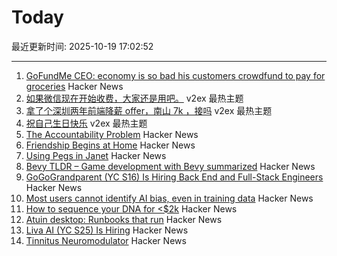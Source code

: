 # Today

最近更新时间: 2025-10-19 17:02:52

--- 
1. [GoFundMe CEO: economy is so bad his customers crowdfund to pay for groceries](https://finance.yahoo.com/news/gofundme-ceo-says-economy-bad-182843671.html) Hacker News
2. [如果微信现在开始收费，大家还是用吧。](https://www.v2ex.com/t/1166724) v2ex 最热主题
3. [拿了个深圳两年前端降薪 offer，南山 7k ，接吗](https://www.v2ex.com/t/1166704) v2ex 最热主题
4. [祝自己生日快乐](https://www.v2ex.com/t/1166702) v2ex 最热主题
5. [The Accountability Problem](https://www.jamesshore.com/v2/blog/2025/the-accountability-problem) Hacker News
6. [Friendship Begins at Home](https://3quarksdaily.com/3quarksdaily/2025/10/friendship-begins-at-home.html) Hacker News
7. [Using Pegs in Janet](https://articles.inqk.net/2020/09/19/how-to-use-pegs-in-janet.html) Hacker News
8. [Bevy TLDR – Game development with Bevy summarized](https://taintedcoders.com/bevy/tldr) Hacker News
9. [GoGoGrandparent (YC S16) Is Hiring Back End and Full-Stack Engineers](https://news.ycombinator.com/item?id=45631422) Hacker News
10. [Most users cannot identify AI bias, even in training data](https://www.psu.edu/news/bellisario-college-communications/story/most-users-cannot-identify-ai-bias-even-training-data) Hacker News
11. [How to sequence your DNA for <$2k](https://maxlangenkamp.substack.com/p/how-to-sequence-your-dna-for-2k) Hacker News
12. [Atuin desktop: Runbooks that run](https://github.com/atuinsh/desktop) Hacker News
13. [Liva AI (YC S25) Is Hiring](https://www.ycombinator.com/companies/liva-ai/jobs/inrUYH9-founding-engineer) Hacker News
14. [Tinnitus Neuromodulator](https://mynoise.net/NoiseMachines/neuromodulationTonesGenerator.php) Hacker News
